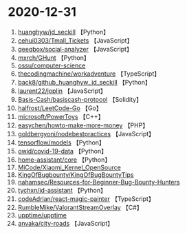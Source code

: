 # 2020-12-31

1. [huanghyw/jd_seckill](https://github.com/huanghyw/jd_seckill) 【Python】
2. [cehui0303/Tmall_Tickets](https://github.com/cehui0303/Tmall_Tickets) 【JavaScript】
3. [qeeqbox/social-analyzer](https://github.com/qeeqbox/social-analyzer) 【JavaScript】
4. [mxrch/GHunt](https://github.com/mxrch/GHunt) 【Python】
5. [ossu/computer-science](https://github.com/ossu/computer-science) 
6. [thecodingmachine/workadventure](https://github.com/thecodingmachine/workadventure) 【TypeScript】
7. [back8/github_huanghyw_jd_seckill](https://github.com/back8/github_huanghyw_jd_seckill) 【Python】
8. [laurent22/joplin](https://github.com/laurent22/joplin) 【JavaScript】
9. [Basis-Cash/basiscash-protocol](https://github.com/Basis-Cash/basiscash-protocol) 【Solidity】
10. [halfrost/LeetCode-Go](https://github.com/halfrost/LeetCode-Go) 【Go】
11. [microsoft/PowerToys](https://github.com/microsoft/PowerToys) 【C++】
12. [easychen/howto-make-more-money](https://github.com/easychen/howto-make-more-money) 【PHP】
13. [goldbergyoni/nodebestpractices](https://github.com/goldbergyoni/nodebestpractices) 【JavaScript】
14. [tensorflow/models](https://github.com/tensorflow/models) 【Python】
15. [owid/covid-19-data](https://github.com/owid/covid-19-data) 【Python】
16. [home-assistant/core](https://github.com/home-assistant/core) 【Python】
17. [MiCode/Xiaomi_Kernel_OpenSource](https://github.com/MiCode/Xiaomi_Kernel_OpenSource) 
18. [KingOfBugbounty/KingOfBugBountyTips](https://github.com/KingOfBugbounty/KingOfBugBountyTips) 
19. [nahamsec/Resources-for-Beginner-Bug-Bounty-Hunters](https://github.com/nahamsec/Resources-for-Beginner-Bug-Bounty-Hunters) 
20. [tychxn/jd-assistant](https://github.com/tychxn/jd-assistant) 【Python】
21. [codeAdrian/react-magic-painter](https://github.com/codeAdrian/react-magic-painter) 【TypeScript】
22. [RumbleMike/ValorantStreamOverlay](https://github.com/RumbleMike/ValorantStreamOverlay) 【C#】
23. [upptime/upptime](https://github.com/upptime/upptime) 
24. [anvaka/city-roads](https://github.com/anvaka/city-roads) 【JavaScript】
